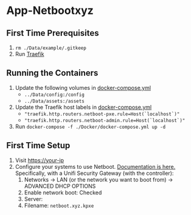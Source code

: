 # App-Netbootxyz

## First Time Prerequisites

1. `rm ./Data/example/.gitkeep`
2. Run [Traefik](https://github.com/HackingServerHomelab/App-Traefik)

## Running the Containers

1. Update the following volumes in [docker-compose.yml](./Docker/docker-compose.yml)
    * `../Data/config:/config`
    * `../Data/assets:/assets`
2. Update the Traefik host labels in [docker-compose.yml](./Docker/docker-compose.yml)
    * ``"traefik.http.routers.netboot-pxe.rule=Host(`localhost`)"``
    * ``"traefik.http.routers.netboot-admin.rule=Host(`localhost`)"``
3. Run `docker-compose -f ./Docker/docker-compose.yml up -d`

## First Time Setup

1. Visit <https://your-ip>
2. Configure your systems to use Netboot. [Documentation is here.](https://netboot.xyz/booting/)
    Specifically, with a Unifi Security Gateway (with the controller):
	1. Networks -> LAN (or the network you want to boot from) -> ADVANCED DHCP OPTIONS
    2. Enable network boot: Checked
    3. Server: <your-ip>
    4. Filename: `netboot.xyz.kpxe`

